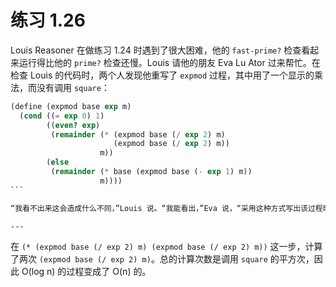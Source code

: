 # 练习 1.26

Louis Reasoner 在做练习 1.24 时遇到了很大困难，他的 `fast-prime?` 检查看起来运行得比他的 `prime?` 检查还慢。Louis 请他的朋友 Eva Lu Ator 过来帮忙。在检查 Louis 的代码时，两个人发现他重写了 `expmod` 过程，其中用了一个显示的乘法，而没有调用 `square`：

````scheme
(define (expmod base exp m)
  (cond ((= exp 0) 1)
        ((even? exp)
         (remainder (* (expmod base (/ exp 2) m)
                       (expmod base (/ exp 2) m))
                    m))
        (else
         (remainder (* base (expmod base (- exp 1) m))
                    m))))
```

“我看不出来这会造成什么不同，”Louis 说。“我能看出，”Eva 说，“采用这种方式写出该过程时，你就把一个 O(log n) 的计算过程变成 O(n) 的了。”请解释这一问题。

---
````

在 `(* (expmod base (/ exp 2) m) (expmod base (/ exp 2) m))` 这一步，计算了两次 `(expmod base (/ exp 2) m)`。总的计算次数是调用 `square` 的平方次，因此 O(log n) 的过程变成了 O(n) 的。
